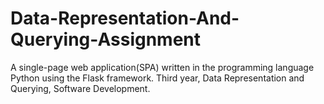 # Data-Representation-And-Querying-Assignment
A single-page web application(SPA) written in the programming language Python using the Flask framework. Third year, Data Representation and Querying, Software Development.

